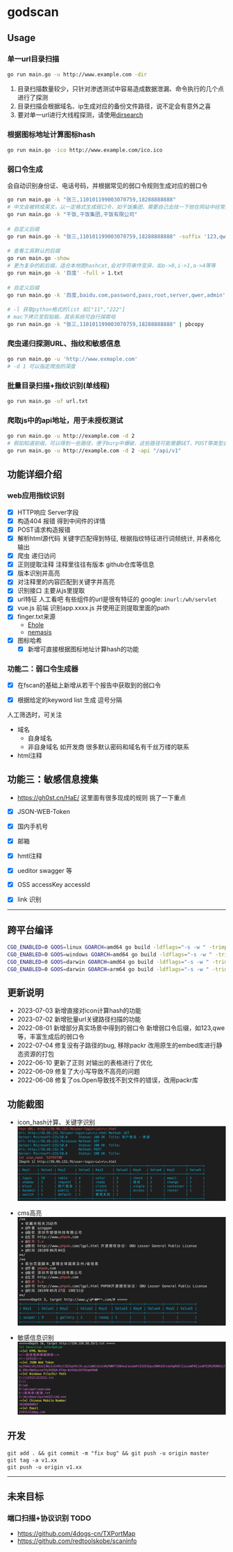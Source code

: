 # godscan

## Usage
### 单一url目录扫描
```bash
go run main.go -u http://www.example.com -dir
```
1. 目录扫描数量较少，只针对渗透测试中容易造成数据泄漏、命令执行的几个点进行了探测
2. 目录扫描会根据域名、ip生成对应的备份文件路径，说不定会有意外之喜
3. 要对单一url进行大线程探测，请使用[dirsearch](https://github.com/maurosoria/dirsearch)

### 根据图标地址计算图标hash
```bash
go run main.go -ico http://www.example.com/ico.ico
```

### 弱口令生成
会自动识别身份证、电话号码，并根据常见的弱口令规则生成对应的弱口令
```bash
go run main.go -k "张三,110101199003070759,18288888888"
# 中文会被转成英文，以一定格式生成弱口令，如干饭集团，需要自己去找一下他在网站中经常提到的一些叫法
go run main.go -k "干饭,干饭集团,干饭有限公司"

# 自定义后缀
go run main.go -k "张三,110101199003070759,18288888888" -suffix '123,qwe,123456'

# 查看工具默认的后缀
go run main.go -show
# 更为复杂的前后缀，适合本地跑hashcat,会对字符串作变异，如o->0,i->1,a->4等等
go run main.go -k '百度' -full > 1.txt  

# 自定义后缀
go run main.go -k '百度,baidu.com,password,pass,root,server,qwer,admin' -prefix '@,!,",123' -suffix '!,1234,123,321' -sep '_,!,.,/,&,+' > 1.txt

# -l 获取python格式的list 如["11","222"]
# mac下拷贝至剪贴板，其余系统可自行探索哈
go run main.go -k "张三,110101199003070759,18288888888" | pbcopy
```

### 爬虫递归探测URL、指纹和敏感信息
```bash
go run main.go -u 'http://www.exmaple.com' 
# -d 1 可以指定爬虫的深度
```

### 批量目录扫描+指纹识别(单线程)
```bash
go run main.go -uf url.txt
```

### 爬取js中的api地址，用于未授权测试
```bash
go run main.go -u http://example.com -d 2
# 假如知道前缀，可以得到一些路径，便于burp中爆破，这些路径可能需要GET、POST等类型去做多种测试 
go run main.go -u http://example.com -d 2 -api "/api/v1"
```




## 功能详细介绍
### web应用指纹识别 
- [x] HTTP响应 Server字段
- [x] 构造404 报错 得到中间件的详情
- [x] POST请求构造报错 
- [x] 解析html源代码 关键字匹配得到特征, 根据指纹特征进行词频统计, 并表格化输出
- [x] 爬虫 递归访问
- [x] 正则提取注释 注释里往往有版本 github仓库等信息
- [x] 版本识别并高亮
- [x] 对注释里的内容匹配到关键字并高亮
- [x] 识别接口 主要从js里提取
- [x] url特征 人工看吧 有些组件的url是很有特征的 google: `inurl:/wh/servlet`
- [x] vue.js 前端 识别app.xxxx.js 并使用正则提取里面的path
- [x] finger.txt来源
  * [Ehole](https://raw.githubusercontent.com/EdgeSecurityTeam/EHole/main/finger.json)
  * [nemasis](https://www.nemasisva.com/resource-library/Nemasis-Supported-Applications-Hardware-and-Platforms.pdf)
- [x] 图标哈希
  - [x] 新增可直接根据图标地址计算hash的功能

### 功能二：弱口令生成器
- [x] 在fscan的基础上新增从若干个报告中获取到的弱口令
- [x] 根据给定的keyword list 生成 逗号分隔


人工筛选时，可关注
* 域名 
  * 自身域名
  * 非自身域名 如开发商 很多默认密码和域名有千丝万缕的联系
* html注释


## 功能三：敏感信息搜集
* https://gh0st.cn/HaE/
这里面有很多现成的规则 挑了一下重点
- [x] JSON-WEB-Token
- [x] 国内手机号
- [x] 邮箱
- [x] hmtl注释
- [x] ueditor swagger 等
- [x] OSS accessKey accessId
- [x] link 识别  


---


## 跨平台编译
```bash
CGO_ENABLED=0 GOOS=linux GOARCH=amd64 go build -ldflags="-s -w " -trimpath -o godscan_linux_amd64 
CGO_ENABLED=0 GOOS=windows GOARCH=amd64 go build -ldflags="-s -w " -trimpath -o godscan_win_amd64
CGO_ENABLED=0 GOOS=darwin GOARCH=amd64 go build -ldflags="-s -w " -trimpath -o godscan_darwin_amd64
CGO_ENABLED=0 GOOS=darwin GOARCH=arm64 go build -ldflags="-s -w " -trimpath -o godscan_darwin_arm64
```

## 更新说明
* 2023-07-03 新增直接对icon计算hash的功能
* 2023-07-02 新增批量url关键路径扫描的功能
* 2022-08-01 新增部分真实场景中得到的弱口令 新增弱口令后缀，如123,qwe等，丰富生成后的弱口令
* 2022-07-04 修复没有子路径的bug, 移除packr 改用原生的embed库进行静态资源的打包
* 2022-06-10 更新了正则 对输出的表格进行了优化
* 2022-06-09 修复了大小写导致不高亮的问题
* 2022-06-08 修复了os.Open导致找不到文件的错误，改用packr库

## 功能截图
* icon_hash计算、关键字识别
![image](https://github.com/godspeedcurry/godscan/blob/master/images/img1.jpg)

* cms高亮
![image](https://github.com/godspeedcurry/godscan/blob/master/images/img2.png)

* 敏感信息识别
![image](https://github.com/godspeedcurry/godscan/blob/master/images/img3.png)

## 开发
```
git add . && git commit -m "fix bug" && git push -u origin master
git tag -a v1.xx
git push -u origin v1.xx
```

---
## 未来目标

### 端口扫描+协议识别 TODO
* https://github.com/4dogs-cn/TXPortMap
* https://github.com/redtoolskobe/scaninfo
